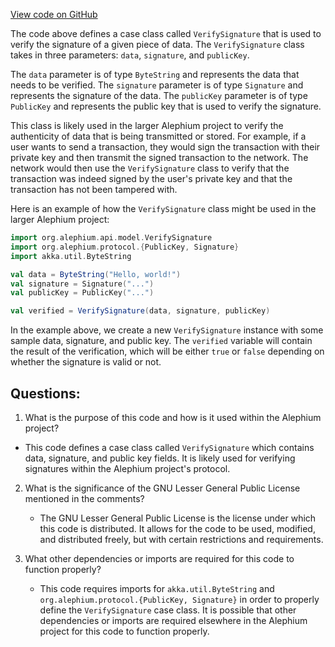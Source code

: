 [View code on GitHub](https://github.com/alephium/alephium/api/src/main/scala/org/alephium/api/model/VerifySignature.scala)

The code above defines a case class called `VerifySignature` that is used to verify the signature of a given piece of data. The `VerifySignature` class takes in three parameters: `data`, `signature`, and `publicKey`. 

The `data` parameter is of type `ByteString` and represents the data that needs to be verified. The `signature` parameter is of type `Signature` and represents the signature of the data. The `publicKey` parameter is of type `PublicKey` and represents the public key that is used to verify the signature.

This class is likely used in the larger Alephium project to verify the authenticity of data that is being transmitted or stored. For example, if a user wants to send a transaction, they would sign the transaction with their private key and then transmit the signed transaction to the network. The network would then use the `VerifySignature` class to verify that the transaction was indeed signed by the user's private key and that the transaction has not been tampered with.

Here is an example of how the `VerifySignature` class might be used in the larger Alephium project:

```scala
import org.alephium.api.model.VerifySignature
import org.alephium.protocol.{PublicKey, Signature}
import akka.util.ByteString

val data = ByteString("Hello, world!")
val signature = Signature("...")
val publicKey = PublicKey("...")

val verified = VerifySignature(data, signature, publicKey)
```

In the example above, we create a new `VerifySignature` instance with some sample data, signature, and public key. The `verified` variable will contain the result of the verification, which will be either `true` or `false` depending on whether the signature is valid or not.
## Questions: 
 1. What is the purpose of this code and how is it used within the Alephium project?
   - This code defines a case class called `VerifySignature` which contains data, signature, and public key fields. It is likely used for verifying signatures within the Alephium project's protocol.
   
2. What is the significance of the GNU Lesser General Public License mentioned in the comments?
   - The GNU Lesser General Public License is the license under which this code is distributed. It allows for the code to be used, modified, and distributed freely, but with certain restrictions and requirements.

3. What other dependencies or imports are required for this code to function properly?
   - This code requires imports for `akka.util.ByteString` and `org.alephium.protocol.{PublicKey, Signature}` in order to properly define the `VerifySignature` case class. It is possible that other dependencies or imports are required elsewhere in the Alephium project for this code to function properly.